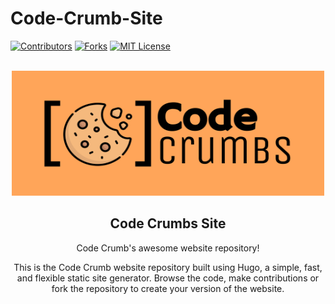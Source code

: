 # Code-Crumb-Site

[license-shield]:https://img.shields.io/static/v1?label=LICENSE&message=MIT&color=blueviolet&style=for-the-badge
[license-url]: https://github.com/Code-Crumbs-HS/code-crumb-site/LICENSE
[forks-shield]: https://img.shields.io/github/forks/Code-Crumbs-HS/code-crumb-site?style=for-the-badge
[forks-url]: https://github.com/Code-Crumbs-HS/code-crumb-site/forks
[contributors-shield]:https://img.shields.io/github/contributors/Code-Crumbs-HS/code-crumb-site?logoColor=orange&style=for-the-badge
[contributors-url]:https://github.com/Code-Crumbs-HS/code-crumb-site/graphs/contributors



<!-- Shields -->
[![Contributors][contributors-shield]][contributors-url]
[![Forks][forks-shield]][forks-url]
[![MIT License][license-shield]][license-url]


<!-- Logo & Heading  -->

<br />
<div align="center">
  <a href="https://github.com/Code-Crumbs-HS/code-crumb-site">
    <img src="static/CodeCrumbs- Lab-Orange.svg" alt="Logo" width="500" height="200">
  </a>

  <h2 align="center">Code Crumbs Site</h3>

  <p align="center">
    Code Crumb's awesome website repository!
    <br />


This is the Code Crumb website repository built using Hugo, a simple, fast, and flexible static site generator. Browse the code, make contributions or fork the repository to create your version of the website.


